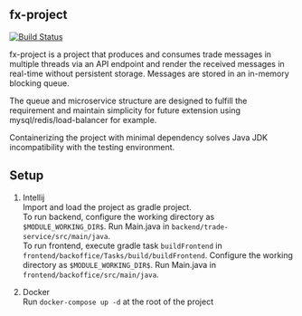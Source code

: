 ## fx-project

[![Build Status](https://github.com/ericccw/fx-project/workflows/build/badge.svg)](https://github.com/ericccw/fx-project/actions)

fx-project is a project that produces and consumes trade messages in multiple threads via an API endpoint and render the received messages in real-time without persistent storage. Messages are stored in an in-memory blocking queue.

The queue and microservice structure are designed to fulfill the requirement and maintain simplicity for future extension using mysql/redis/load-balancer for example.

Containerizing the project with minimal dependency solves Java JDK incompatibility with the testing environment.

## Setup

1. Intellij  
   Import and load the project as gradle project.  
   To run backend, configure the working directory as `$MODULE_WORKING_DIR$`. Run Main.java in `backend/trade-service/src/main/java`.  
   To run frontend, execute gradle task `buildFrontend` in `frontend/backoffice/Tasks/build/buildFrontend`. Configure the working directory as `$MODULE_WORKING_DIR$`. Run Main.java in `frontend/backoffice/src/main/java`.


2. Docker  
   Run `docker-compose up -d` at the root of the project
